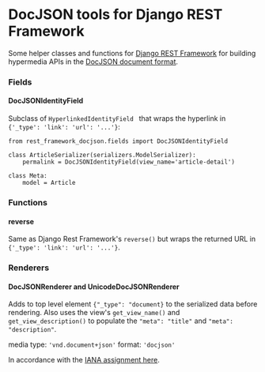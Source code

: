 # DocJSON tools for Django REST Framework

Some helper classes and functions for [Django REST Framework](http://django-rest-framework.org/) for building hypermedia APIs in the [DocJSON document format](https://github.com/docjson/docjson).


### Fields

#### DocJSONIdentityField

Subclass of ```HyperlinkedIdentityField ``` that wraps the hyperlink in ``` {'_type': 'link': 'url': '...'} ```:

    from rest_framework_docjson.fields import DocJSONIdentityField
    
    class ArticleSerializer(serializers.ModelSerializer):
        permalink = DocJSONIdentityField(view_name='article-detail')

    class Meta:
        model = Article


### Functions

#### reverse

Same as Django Rest Framework's ``` reverse() ``` but wraps the returned URL in ``` {'_type': 'link': 'url': '...'} ```.

### Renderers

#### DocJSONRenderer and UnicodeDocJSONRenderer

Adds to top level element ``` {"_type": "document} ``` to the serialized data before rendering.  Also uses the view's ``` get_view_name() ``` and ``` get_view_description() ``` to populate the  ``` "meta": "title" ``` and ``` "meta": "description" ```.

media type:  ``` 'vnd.document+json' ```
format:  ``` 'docjson' ```

In accordance with the [IANA assignment here](http://www.iana.org/assignments/media-types/application/vnd.document+json).
